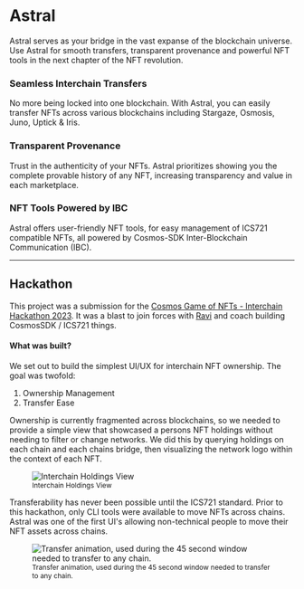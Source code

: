# Astral

Astral serves as your bridge in the vast expanse of the blockchain universe. Use Astral for smooth transfers, transparent provenance and powerful NFT tools in the next chapter of the NFT revolution.

### Seamless Interchain Transfers
No more being locked into one blockchain. With Astral, you can easily transfer NFTs across various blockchains including Stargaze, Osmosis, Juno, Uptick & Iris.

### Transparent Provenance
Trust in the authenticity of your NFTs. Astral prioritizes showing you the complete provable history of any NFT, increasing transparency and value in each marketplace.

### NFT Tools Powered by IBC
Astral offers user-friendly NFT tools, for easy management of ICS721 compatible NFTs, all powered by Cosmos-SDK Inter-Blockchain Communication (IBC).

----

## Hackathon

This project was a submission for the [Cosmos Game of NFTs - Interchain Hackathon 2023](https://dorahacks.io/hackathon/game-of-nfts). It was a blast to join forces with [Ravi](https://github.com/ravichain) and coach building CosmosSDK / ICS721 things. 

#### What was built?

We set out to build the simplest UI/UX for interchain NFT ownership. The goal was twofold:

1. Ownership Management
2. Transfer Ease

Ownership is currently fragmented across blockchains, so we needed to provide a simple view that showcased a persons NFT holdings without needing to filter or change networks. We did this by querying holdings on each chain and each chains bridge, then visualizing the network logo within the context of each NFT.

<figure class="relative mt-16">
  <img class="aspect-video rounded bg-slate-800 object-fit overflow-hidden" src="/images/astral/3.png" alt="Interchain Holdings View" /> 
  <figcaption style="font-size:12px">
    Interchain Holdings View
  </figcaption>
</figure>

Transferability has never been possible until the ICS721 standard. Prior to this hackathon, only CLI tools were available to move NFTs across chains. Astral was one of the first UI's allowing non-technical people to move their NFT assets across chains.

<figure class="relative mt-16">
  <img class="aspect-video rounded bg-slate-800 object-fit overflow-hidden" src="/images/astral/transfer_nft_ics721.gif" alt="Transfer animation, used during the 45 second window needed to transfer to any chain." /> 
  <figcaption style="font-size:12px">
    Transfer animation, used during the 45 second window needed to transfer to any chain.
  </figcaption>
</figure>
